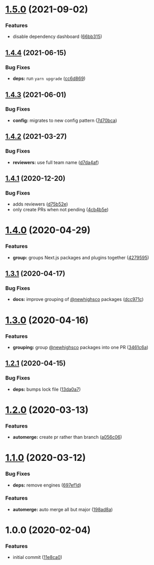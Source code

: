 # [1.5.0](https://github.com/newhighsco/renovate-config/compare/v1.4.4...v1.5.0) (2021-09-02)


### Features

* disable dependency dashboard ([66bb315](https://github.com/newhighsco/renovate-config/commit/66bb31536994d54be2a6d597537550f8d25acf9b))

## [1.4.4](https://github.com/newhighsco/renovate-config/compare/v1.4.3...v1.4.4) (2021-06-15)


### Bug Fixes

* **deps:** run `yarn upgrade` ([cc6d869](https://github.com/newhighsco/renovate-config/commit/cc6d8699d3eed4051ca988ceea8f97ba82b6017d))

## [1.4.3](https://github.com/newhighsco/renovate-config/compare/v1.4.2...v1.4.3) (2021-06-01)


### Bug Fixes

* **config:** migrates to new config pattern ([7d70bca](https://github.com/newhighsco/renovate-config/commit/7d70bcaabe3d7bb8bb9cebfce0b2ea3ccc94d902))

## [1.4.2](https://github.com/newhighsco/renovate-config/compare/v1.4.1...v1.4.2) (2021-03-27)


### Bug Fixes

* **reviewers:** use full team name ([d7da4af](https://github.com/newhighsco/renovate-config/commit/d7da4af80a50630eb150e6a367fbd5cbfe4fed36))

## [1.4.1](https://github.com/newhighsco/renovate-config/compare/v1.4.0...v1.4.1) (2020-12-20)


### Bug Fixes

* adds reviewers ([d75b52e](https://github.com/newhighsco/renovate-config/commit/d75b52ee832df891fdc5c6faa84ab1190963e63e))
* only create PRs when not pending ([4cb4b5e](https://github.com/newhighsco/renovate-config/commit/4cb4b5e0cffd6d9f66fab09ff71348e35cc982fe))

# [1.4.0](https://github.com/newhighsco/renovate-config/compare/v1.3.1...v1.4.0) (2020-04-29)


### Features

* **group:** groups Next.js packages and plugins together ([4279595](https://github.com/newhighsco/renovate-config/commit/427959507b27491d9772c869b6d161b051a2b538))

## [1.3.1](https://github.com/newhighsco/renovate-config/compare/v1.3.0...v1.3.1) (2020-04-17)


### Bug Fixes

* **docs:** improve grouping of [@newhighsco](https://github.com/newhighsco) packages ([dcc971c](https://github.com/newhighsco/renovate-config/commit/dcc971cbcd64e3594aaa2c9312d2b8fd4ff1fb3f))

# [1.3.0](https://github.com/newhighsco/renovate-config/compare/v1.2.1...v1.3.0) (2020-04-16)


### Features

* **grouping:** group [@newhighsco](https://github.com/newhighsco) packages into one PR ([3461c6a](https://github.com/newhighsco/renovate-config/commit/3461c6ab6489f6e2da3a1b16a5aaccedf00aa589))

## [1.2.1](https://github.com/newhighsco/renovate-config/compare/v1.2.0...v1.2.1) (2020-04-15)


### Bug Fixes

* **deps:** bumps lock file ([13da0a7](https://github.com/newhighsco/renovate-config/commit/13da0a7d00a624a143d0b9ebc9bb47b7a04eaa4b))

# [1.2.0](https://github.com/newhighsco/renovate-config/compare/v1.1.0...v1.2.0) (2020-03-13)


### Features

* **automerge:** create pr rather than branch ([a056c06](https://github.com/newhighsco/renovate-config/commit/a056c064a7492ad52f21cf1f125e87ec07e58c0e))

# [1.1.0](https://github.com/newhighsco/renovate-config/compare/v1.0.0...v1.1.0) (2020-03-12)


### Bug Fixes

* **deps:** remove engines ([697ef1d](https://github.com/newhighsco/renovate-config/commit/697ef1d4a9c64adf619cd4d3de4c49f8a8ad3996))


### Features

* **automerge:** auto merge all but major ([198ad8a](https://github.com/newhighsco/renovate-config/commit/198ad8af1b6a400872d53d4a736a2ec13de6acfe))

# 1.0.0 (2020-02-04)


### Features

* initial commit ([11e8ca0](https://github.com/newhighsco/renovate-config/commit/11e8ca09a679d9137a29f7d2cbfbc53908d66e01))
